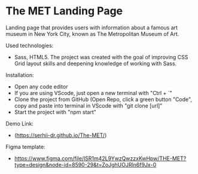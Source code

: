 # The MET Landing Page

Landing page that provides users with information about a famous art museum in New York City, known as The Metropolitan Museum of Art. 

Used technologies: 
- Sass, HTML5. The project was created with the goal of improving CSS Grid layout skills and deepening knowledge of working with Sass. 

Installation:
- Open any code editor
- If you are using VScode, just open a new terminal with "Ctrl + `"
- Clone the project from GitHub (Open Repo, click a green button "Code", copy and paste into terminal in VScode with "git clone [url]"
- Start the project with "npm start"

Demo Link:
- (https://serhii-dr.github.io/The-MET/)

Figma template:
- https://www.figma.com/file/lSR1m42L9YwzQwzzxKwHpw/THE-MET?type=design&node-id=8590-29&t=ZoJghUOJRln6f9Jx-0
